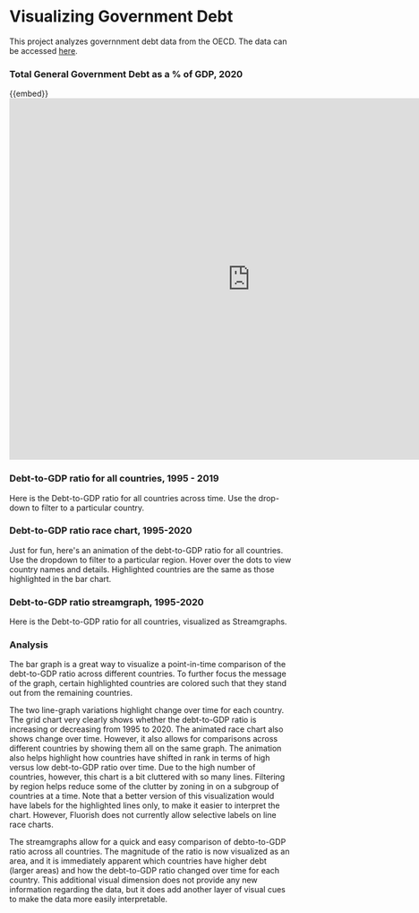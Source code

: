 # Visualizing Government Debt

This project analyzes governnment debt data from the OECD. The data can be accessed [here](https://data.oecd.org/gga/general-government-debt.htm).

### Total General Government Debt as a % of GDP, 2020
{{embed}}<iframe src="https://data.oecd.org/chart/6vmv" width="860" height="645" style="border: 0" mozallowfullscreen="true" webkitallowfullscreen="true" allowfullscreen="true"><ahref="https://data.oecd.org/chart/6vmv" target="_blank">OECD Chart: General government debt, Total, % of GDP, Annual, 2020</a></iframe>

### Debt-to-GDP ratio for all countries, 1995 - 2019
Here is the Debt-to-GDP ratio for all countries across time. Use the drop-down to filter to a particular country. 
<div class="flourish-embed flourish-chart" data-src="visualisation/7677494"><script src="https://public.flourish.studio/resources/embed.js"></script></div>

### Debt-to-GDP ratio race chart, 1995-2020
Just for fun, here's an animation of the debt-to-GDP ratio for all countries. Use the dropdown to filter to a particular region. Hover over the dots to view country names and details. Highlighted countries are the same as those highlighted in the bar chart. 
<div class="flourish-embed flourish-chart" data-src="visualisation/7689852"><script src="https://public.flourish.studio/resources/embed.js"></script></div>

### Debt-to-GDP ratio streamgraph, 1995-2020
Here is the Debt-to-GDP ratio for all countries, visualized as Streamgraphs. 
<div class="flourish-embed flourish-chart" data-src="visualisation/7689802"><script src="https://public.flourish.studio/resources/embed.js"></script></div>

### Analysis

The bar graph is a great way to visualize a point-in-time comparison of the debt-to-GDP ratio across different countries. To further focus the message of the graph, certain highlighted countries are colored such that they stand out from the remaining countries. 

The two line-graph variations highlight change over time for each country. The grid chart very clearly shows whether the debt-to-GDP ratio is increasing or decreasing from 1995 to 2020. The animated race chart also shows change over time. However, it also allows for comparisons across different countries by showing them all on the same graph. The animation also helps highlight how countries have shifted in rank in terms of high versus low debt-to-GDP ratio over time. Due to the high number of countries, however, this chart is a bit cluttered with so many lines. Filtering by region helps reduce some of the clutter by zoning in on a subgroup of countries at a time. Note that a better version of this visualization would have labels for the highlighted lines only, to make it easier to interpret the chart. However, Fluorish does not currently allow selective labels on line race charts.

The streamgraphs allow for a quick and easy comparison of debto-to-GDP ratio across all countries. The magnitude of the ratio is now visualized as an area, and it is immediately apparent which countries have higher debt (larger areas) and how the debt-to-GDP ratio changed over time for each country. This additional visual dimension does not provide any new information regarding the data, but it does add another layer of visual cues to make the data more easily interpretable.
